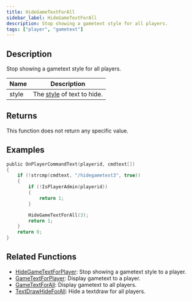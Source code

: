 ```yaml
---
title: HideGameTextForAll
sidebar_label: HideGameTextForAll
description: Stop showing a gametext style for all players.
tags: ["player", "gametext"]
---
```


<VersionWarn version='omp v1.1.0.2612' />

## Description

Stop showing a gametext style for all players.

| Name           | Description                                                       |
| -------------- | ----------------------------------------------------------------- |
| style          | The [style](../resources/gametextstyles) of text to hide.         |

## Returns

This function does not return any specific value.

## Examples

```c
public OnPlayerCommandText(playerid, cmdtext[])
{
    if (!strcmp(cmdtext, "/hidegametext3", true))
    {
        if (!IsPlayerAdmin(playerid))
        {
            return 1;
        }

        HideGameTextForAll(3);
        return 1;
    }
    return 0;
}
```

## Related Functions

- [HideGameTextForPlayer](HideGameTextForPlayer): Stop showing a gametext style to a player.
- [GameTextForPlayer](GameTextForPlayer): Display gametext to a player.
- [GameTextForAll](GameTextForAll): Display gametext to all players.
- [TextDrawHideForAll](TextDrawHideForAll): Hide a textdraw for all players.
